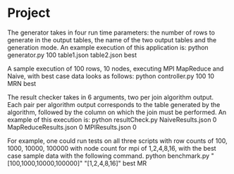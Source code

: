 # Project
The generator takes in four run time parameters: the number of rows to generate in the output tables, the name of the two output tables and the generation mode. An example execution of this application is:
python generator.py 100 table1.json table2.json best

A sample execution of 100 rows, 10 nodes, executing MPI MapReduce and Naive, with best case data looks as follows:
python controller.py 100 10 MRN best

The result checker takes in 6 arguments, two per join algorithm output. Each pair per algorithm output corresponds to the table generated by the algorithm, followed by the column on which the join must be performed. An example of this execution is:
python resultCheck.py NaiveResults.json 0 MapReduceResults.json 0 MPIResults.json 0

For example, one could run tests on all three scripts with row counts of 100, 1000, 10000, 100000 with node count for mpi of 1,2,4,8,16, with the best case sample data with the following command. 
python benchmark.py "[100,1000,10000,100000]" "[1,2,4,8,16]" best MR
